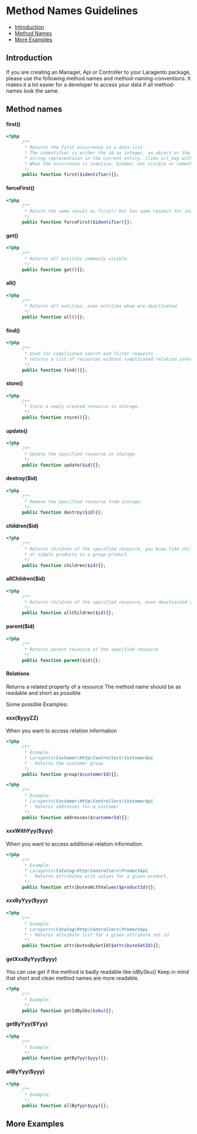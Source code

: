 # Method Names Guidelines

- [Introduction](#introduction)
- [Method Names](#method-names)
- [More Examples](#more-examples)

<a name="introduction"></a>
## Introduction
If you are creating an Manager, Api or Controller to your Laragento package, please use the following method names 
and method-naming-conventions. It makes it a lot easier for a developer to access your data
if all method-names look the same.

<a name="method-names"></a>
## Method names
#### first()

```php
<?php 
      /**
       * Returns the first occurrence in a data-list
       * The indentifier is either the id as integer, an object or the the most common and unique 
       * string representaion in the current entity. (like url_key with the product-entity)  
       * When the occurrence is inactive, hidden, not visible or something similar null will be returned  
       */
      public function first($identifier){};
```

#### forceFirst()

```php
<?php 
      /**
       * Return the same result as first() but has some respect for inactive entities
       */
      public function forceFirst($identifier){};
```


#### get()

```php
<?php 
      /**
       * Returns all entities commonly visible 
       */
      public function get(){};
```

#### all()

```php
<?php 
      /**
       * Returns all entities, even entities whom are deactivated
       */
      public function all(){};
```

#### find()

```php
<?php 
      /**
       * Used for complicated search and filter requests
       * returns a list of resources without complicated relation information
       */
      public function find(){};
```

#### store()
```php
<?php 
      /**
       * Store a newly created resource in storage.
       */
      public function store(){};
```

#### update()
```php
<?php 
      /**
       * Update the specified resource in storage.
       */
      public function update($id){};
```

#### destroy($id)
```php
<?php 
      /**
       * Remove the specified resource from storage.
       */
      public function destroy($id){};
```


#### children($id)
```php
<?php 
      /**
       * Returns children of the specified resource, you know like child-categories
       * or simple products in a group-product. 
       */
      public function children($id){};
```

#### allChildren($id)
```php
<?php 
      /**
       * Returns children of the specified resource, even deactivated ones
       */
      public function allChildren($id){};
```

#### parent($id)
```php
<?php 
      /**
       * Returns parent resource of the specified resource
       */
      public function parent($id){};
```

#### Relations
Returns a related property of a resource
The method name should be as readable and short as possible

Some possible Examples: 

#### xxx($yyyZZ)
When you want to access relation information
```php
<?php 
      /**
       * Example: 
       * Laragento\Customer\Http\Controllers\CustomerApi
       * - Returns the customer group 
       */
      public function group($customerId){};
```

```php
<?php 
      /**
       * Example: 
       * Laragento\Customer\Http\Controllers\CustomerApi
       * - Returns addresses for a customer
       */
      public function addresses($customerId){};
```

#### xxxWithYyy($yyy)
When you want to access additional relation information

```php
<?php 
      /**
       * Example:
       * Laragento\Catalog\Http\Controllers\ProductApi
       * - Returns attributes with values for a given product.
       */
      public function attributesWithValues($productId){};
```

#### xxxByYyy($yyy)
```php
<?php 
      /**
       * Example: 
       * Laragento\Catalog\Http\Controllers\ProductApi
       * - Returns attribute list for a given attribute set id
       */
      public function attributesBySetId($attributeSetId){};
```

#### getXxxByYyy($yyy)
You can use get if the method is badly readable like *idBySku()*
Keep in mind that short and clean method names are more readable.
```php
<?php 
      /**
       * Example:
       */
      public function getIdBySku($sku){};
```

#### getByYyy($Yyy)
```php
<?php 
      /**
       * Example:
       */
      public function getByYyy($yyy){};
```

#### allByYyy($yyy)
```php
<?php 
      /**
       * Example:
       */
      public function allByYyy($yyy){};
```

<a name="more-examples"></a>
## More Examples
